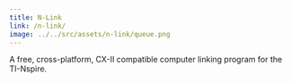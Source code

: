 ```yaml
---
title: N-Link
link: /n-link/
image: ../../src/assets/n-link/queue.png
---
```

A free, cross-platform, CX-II compatible computer linking program for the
TI-Nspire.
